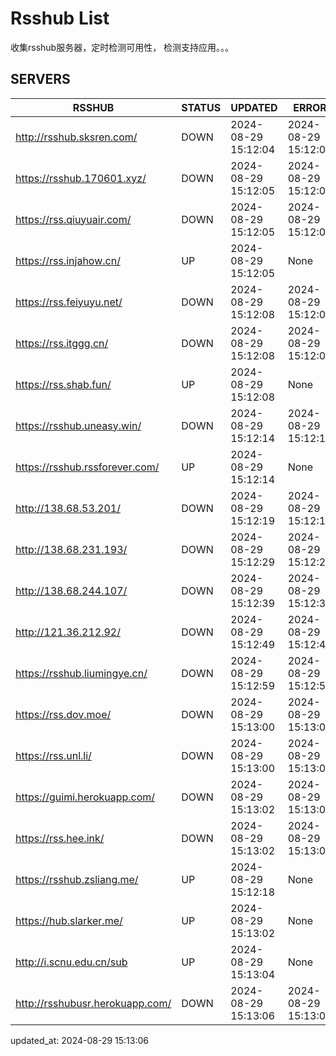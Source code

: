 # Rsshub List

收集rsshub服务器，定时检测可用性， 检测支持应用。。。


## SERVERS

|  RSSHUB   | STATUS  | UPDATED  | ERROR  | TWITTER |  
|  ----  | ----  | ----  | ----  | ---- |  
| http://rsshub.sksren.com/ | DOWN | 2024-08-29 15:12:04 | 2024-08-29 15:12:04 |  
| https://rsshub.170601.xyz/ | DOWN | 2024-08-29 15:12:05 | 2024-08-29 15:12:05 |  
| https://rss.qiuyuair.com/ | DOWN | 2024-08-29 15:12:05 | 2024-08-29 15:12:05 |  
| https://rss.injahow.cn/ | UP | 2024-08-29 15:12:05 | None ||  
| https://rss.feiyuyu.net/ | DOWN | 2024-08-29 15:12:08 | 2024-08-29 15:12:08 |  
| https://rss.itggg.cn/ | DOWN | 2024-08-29 15:12:08 | 2024-08-29 15:12:08 |  
| https://rss.shab.fun/ | UP | 2024-08-29 15:12:08 | None ||  
| https://rsshub.uneasy.win/ | DOWN | 2024-08-29 15:12:14 | 2024-08-29 15:12:14 |  
| https://rsshub.rssforever.com/ | UP | 2024-08-29 15:12:14 | None ||  
| http://138.68.53.201/ | DOWN | 2024-08-29 15:12:19 | 2024-08-29 15:12:19 |  
| http://138.68.231.193/ | DOWN | 2024-08-29 15:12:29 | 2024-08-29 15:12:29 |  
| http://138.68.244.107/ | DOWN | 2024-08-29 15:12:39 | 2024-08-29 15:12:39 |  
| http://121.36.212.92/ | DOWN | 2024-08-29 15:12:49 | 2024-08-29 15:12:49 |  
| https://rsshub.liumingye.cn/ | DOWN | 2024-08-29 15:12:59 | 2024-08-29 15:12:59 |  
| https://rss.dov.moe/ | DOWN | 2024-08-29 15:13:00 | 2024-08-29 15:13:00 |  
| https://rss.unl.li/ | DOWN | 2024-08-29 15:13:00 | 2024-08-29 15:13:00 |  
| https://guimi.herokuapp.com/ | DOWN | 2024-08-29 15:13:02 | 2024-08-29 15:13:02 |  
| https://rss.hee.ink/ | DOWN | 2024-08-29 15:13:02 | 2024-08-29 15:13:02 |  
| https://rsshub.zsliang.me/ | UP | 2024-08-29 15:12:18 | None |OK|  
| https://hub.slarker.me/ | UP | 2024-08-29 15:13:02 | None ||  
| http://i.scnu.edu.cn/sub | UP | 2024-08-29 15:13:04 | None ||  
| http://rsshubusr.herokuapp.com/ | DOWN | 2024-08-29 15:13:06 | 2024-08-29 15:13:06 |  
  

updated_at: 2024-08-29 15:13:06  
